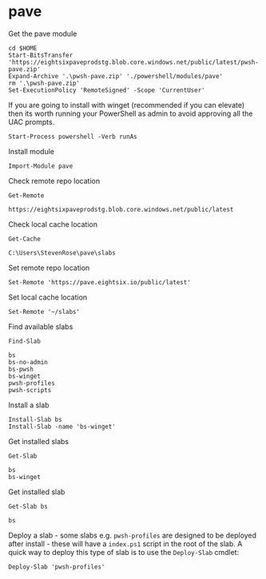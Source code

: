 # pave

Get the pave module

```pwsh
cd $HOME 
Start-BitsTransfer 'https://eightsixpaveprodstg.blob.core.windows.net/public/latest/pwsh-pave.zip' 
Expand-Archive '.\pwsh-pave.zip' './powershell/modules/pave'
rm '.\pwsh-pave.zip'
Set-ExecutionPolicy 'RemoteSigned' -Scope 'CurrentUser'
```

If you are going to install with winget (recommended if you can elevate) then its worth running your PowerShell as admin to avoid approving all the UAC prompts.

```pwsh
Start-Process powershell -Verb runAs
```

Install module

```pwsh
Import-Module pave
```

Check remote repo location

```pwsh
Get-Remote
```

```text
https://eightsixpaveprodstg.blob.core.windows.net/public/latest
```

Check local cache location

```pwsh
Get-Cache
```

```text
C:\Users\StevenRose\pave\slabs
```

Set remote repo location

```pwsh
Set-Remote 'https://pave.eightsix.io/public/latest'
```

Set local cache location

```pwsh
Set-Remote '~/slabs'
```

Find available slabs

```pwsh
Find-Slab 
```

```text
bs
bs-no-admin
bs-pwsh
bs-winget
pwsh-profiles
pwsh-scripts
```

Install a slab

```pwsh
Install-Slab bs
Install-Slab -name 'bs-winget'

```

Get installed slabs

```pwsh
Get-Slab 
```

```text
bs
bs-winget
```

Get installed slab

```pwsh
Get-Slab bs
```

```text
bs
```

Deploy a slab - some slabs e.g. `pwsh-profiles` are designed to be deployed after install - these will have a `index.ps1` script in the root of the slab.  A quick way to deploy this type of slab is to use the `Deploy-Slab` cmdlet:

```pwsh
Deploy-Slab 'pwsh-profiles'
```
